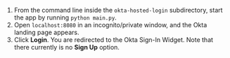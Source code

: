 1. From the command line inside the `okta-hosted-login` subdirectory, start the <StackSelector snippet="applang" noSelector inline /> app by running `python main.py`.
2. Open `localhost:8080` in an incognito/private window, and the Okta <StackSelector snippet="applang" noSelector inline /> landing page appears.
3. Click **Login**. You are redirected to the Okta Sign-In Widget. Note that there currently is no **Sign Up** option.

